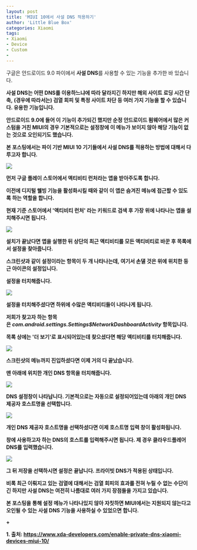 ```yaml
---
layout: post
title: 'MIUI 10에서 사설 DNS 적용하기'
author: 'Little Blue Box'
categories: Xiaomi
tags:
- Xiaomi
- Device
- Custom
- 
---
```



<script> location.href='https://cafe.naver.com/develoid/857169' ; </script>

<p><p><p><p>구글은 안드로이드 9.0 파이에서&nbsp;<b>사설 DNS</b>를 사용할 수 있는 기능을 추가한 바 있습니다.</p><p><b></p><p>사설 DNS는 어떤 DNS를 이용하느냐에 따라 달라지긴 하지만&nbsp;<b>해외 사이트 로딩 시간 단축</b>,&nbsp;<b>(경우에 따라서는) 검열 회피 및 특정 사이트 차단</b>&nbsp;등 여러 가지 기능을 할 수 있습니다. 유용한 기능입니다.</p><p><b></p><p>안드로이드 9.0에 들어 이 기능이 추가되긴 했지만&nbsp;<b>순정 안드로이드 펌웨어에서 많은 커스텀을 거친 MIUI의 경우 기본적으로는 설정창에 이 메뉴가 보이지 않아 해당 기능이 없는 것으로 오인되기도 했습니다</b>.</p><p><b></p><p>본 포스팅에서는&nbsp;<b>파이 기반 MIUI 10 기기들에서 사설 DNS를 적용하는 방법</b>에 대해서 다루고자 합니다.</p><p><b></p><p><img src="https://cafeptthumb-phinf.pstatic.net/MjAxOTAzMTBfMjYx/MDAxNTUyMjIyMTY2MDkw.89qsN-qx-47N8q5QW3TSoNXl1yee9IGB3E7xWZI5W4Ug.bW2zfoUr1V5mmG0av0D4p0vVpcebykQEsP8orvZ2T_sg.PNG.samsani/Screenshot_2019-03-10-21-11-14-913_com.android.vending.png?type=w740"><b></p><p><b></p><p>먼저 구글 플레이 스토어에서&nbsp;<b>액티비티 런처</b>라는 앱을 받아주도록 합니다.</p><p><b></p><p>이전에 디지털 웰빙 기능을 활성화시킬 때와 같이 이 앱은 숨겨진 메뉴에 접근할 수 있도록 하는 역할을 합니다.</p><p><b></p><p><b>현재 기준 스토어에서 '액티비티 런처' 라는 키워드로 검색 후 가장 위에 나타나는 앱을 설치해주시면 됩니다</b>.</p></p></p><p><p><b></p><p><img src="https://cafeptthumb-phinf.pstatic.net/MjAxOTAzMTBfMTg0/MDAxNTUyMjIyMTgyMjE4.jXS-lQhFXoYhVGxx9pSVDYndn3TSi8BXIrln3kcYIFQg.6pkmnM_BznGiOpq1g0fGNk9sOpbUxn1nL6ERjHtbbdIg.PNG.samsani/Screenshot_2019-03-10-21-13-03-139_de.szalkowski.activitylauncher.png?type=w740"><b></p><p><b></p><p>설치가 끝났다면 앱을 실행한 뒤 상단의 최근 액티비티를 모든 액티비티로 바꾼 후 목록에서 설정을 찾아줍니다.</p><p><b></p><p>스크린샷과 같이 설정이라는 항목이 두 개 나타나는데,&nbsp;<b>여기서 손댈 것은 위에 위치한 둥근 아이콘의 설정입니다</b>.</p><p><b></p><p><b>설정을 터치해줍니다</b>.</p><p><b></p><p><img src="https://cafeptthumb-phinf.pstatic.net/MjAxOTAzMTBfMjI1/MDAxNTUyMjIyMjAwNzg4.NNotdIm3lQSdEnDt3Sj8axInCzH64JFkivtPJqM9fT8g.zT5L0GRQ91swv1Qv2t74uVQfkpHgzA1VJ3JtuvfTchcg.PNG.samsani/Screenshot_2019-03-10-21-13-47-749_de.szalkowski.activitylauncher.png?type=w740"><b></p><p><b></p><p>설정을 터치해주셨다면 하위에 수많은 액티비티들이 나타나게 됩니다.</p><p><b></p><p>저희가 찾고자 하는 항목은&nbsp;<b><i>com.android.settings.Settings$NetworkDashboardActivity</i></b>&nbsp;항목입니다.</p><p><b></p><p>목록 상에는 '<b>더 보기</b>'로 표시되어있는데 찾으셨다면&nbsp;<b>해당 액티비티를 터치해줍니다</b>.</p><p><b></p><p><img src="https://cafeptthumb-phinf.pstatic.net/MjAxOTAzMTBfMTk5/MDAxNTUyMjIyMjc1Mzk2.6WwhiZ9oCbZ7fQKuM4wPA-gbDbN3XsI4NB1Xv_-KYm0g.m1imHHCtjxQpyKvGwoQWLoOS5oXNZe8hPbCHbVBMWRsg.PNG.samsani/Screenshot_2019-03-10-21-14-44-991_com.android.settings.png?type=w740"><b></p><p><b></p><p>스크린샷의 메뉴까지 진입하셨다면 이제 거의 다 끝났습니다.</p><p><b></p><p>맨 아래에 위치한&nbsp;<b>개인 DNS 항목을 터치해줍니다</b>.</p><p><b></p><p><img src="https://cafeptthumb-phinf.pstatic.net/MjAxOTAzMTBfNTEg/MDAxNTUyMjIyMjk2NjMx.hp2AfsR0nI4pMBd1SKqAUp6rkoJq-dz8XOaqusjPIQsg.Os2aiw795bAnDv-08y1Rbjx2QVPz_C7O1sv7llGts-Ug.PNG.samsani/Screenshot_2019-03-10-21-16-17-181_com.android.settings.png?type=w740"><b></p><p><b></p><p>DNS 설정창이 나타납니다. 기본적으로는 자동으로 설정되어있는데&nbsp;<b>아래의 개인 DNS 제공자 호스트명을 선택합니다</b>.</p><p><b></p><p><img src="https://cafeptthumb-phinf.pstatic.net/MjAxOTAzMTBfMTA3/MDAxNTUyMjIyMzE2NzE5.5Ox2cQf9bFdcx9Kl7Ambg2R65_fpG9eKzOgSKU9x1dsg._nAehbaHoty3qsxOBW6QDqS00iUy7N3xguZV3srkbSwg.PNG.samsani/Screenshot_2019-03-10-21-22-51-154_com.android.settings.png?type=w740"><b></p><p><b></p><p>개인 DNS 제공자 호스트명을 선택하셨다면 이제 호스트명 입력 창이 활성화됩니다.</p><p><b></p><p>창에&nbsp;<b>사용하고자 하는 DNS의 호스트를 입력해주시면 됩니다</b>. 제 경우 클라우드플레어 DNS를 입력했습니다.</p><p><b></p><p><img src="https://cafeptthumb-phinf.pstatic.net/MjAxOTAzMTBfMTc4/MDAxNTUyMjIyMzMyMzUz.4TqUKiOcCMuWq2AWoGLeXA4jgAZO655NeOICh5H_NxMg.Bp3Bag7FCiJVSUL_s_VLeYwpC0J-yxs6KFzB6L9_Uugg.PNG.samsani/Screenshot_2019-03-10-21-22-55-782_com.android.settings.png?type=w740"><b></p><p><b></p><p>그 뒤 저장을 선택하시면 설정은 끝납니다. 프라이빗 DNS가 적용된 상태입니다.</p><p><b></p><p><b></p><p>비록 최근 이뤄지고 있는 검열에 대해서는 검열 회피의 효과를 전혀 누릴 수 없는 수단이긴 하지만 사설 DNS는 여전히 나름대로 여러 가지 장점들을 가지고 있습니다.</p><p><b></p><p>본 포스팅을 통해 설정 메뉴가 나타나있지 않아 자칫하면 MIUI에서는 지원되지 않는다고 오인될 수 있는 사설 DNS 기능을 사용하실 수 있었으면 합니다.</p><p><b></p><p><b></p><p>+</p><p><b></p><p>1. 출처:&nbsp;<a href="https://www.xda-developers.com/enable-private-dns-xiaomi-devices-miui-10/">https://www.xda-developers.com/enable-private-dns-xiaomi-devices-miui-10/</a></p></p></p>
